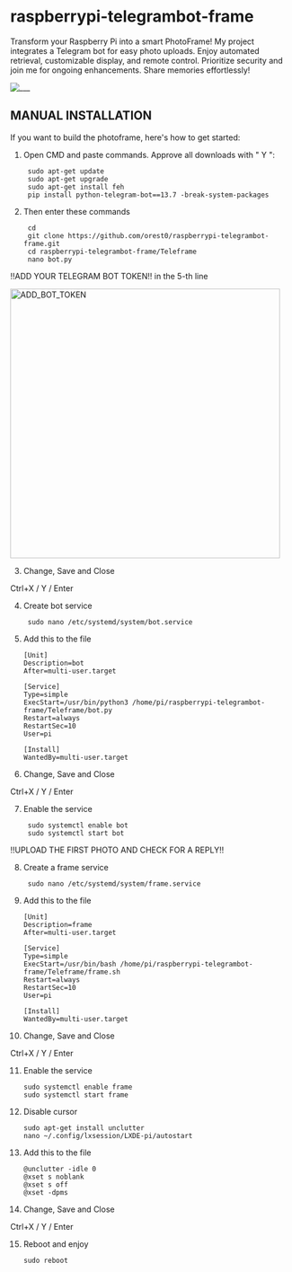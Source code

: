 # raspberrypi-telegrambot-frame

Transform your Raspberry Pi into a smart PhotoFrame! My project integrates a Telegram bot for easy photo uploads. Enjoy automated retrieval, customizable display, and remote control. Prioritize security and join me for ongoing enhancements. Share memories effortlessly!

![___](https://github.com/orest0/raspberrypi-telegrambot-frame/assets/15201969/f5dc8739-d76e-4640-9237-8c4b39702765)

## MANUAL INSTALLATION

If you want to build the photoframe, here's how to get started:

1. Open CMD and paste commands. Approve all downloads with " Y ":

        sudo apt-get update
        sudo apt-get upgrade
        sudo apt-get install feh
        pip install python-telegram-bot==13.7 -break-system-packages

2. Then enter these commands

        cd
        git clone https://github.com/orest0/raspberrypi-telegrambot-frame.git
        cd raspberrypi-telegrambot-frame/Teleframe
        nano bot.py

!!ADD YOUR TELEGRAM BOT TOKEN!! in the 5-th line

<img width="480" alt="ADD_BOT_TOKEN" src="https://github.com/orest0/raspberrypi-telegrambot-frame/assets/15201969/0772ab1c-2931-471b-b400-1dbc9612edeb">

3. Change, Save and Close

Ctrl+X / Y / Enter

4. Create bot service

        sudo nano /etc/systemd/system/bot.service

5. Add this to the file

       [Unit]
       Description=bot
       After=multi-user.target

       [Service]
       Type=simple
       ExecStart=/usr/bin/python3 /home/pi/raspberrypi-telegrambot-frame/Teleframe/bot.py
       Restart=always
       RestartSec=10
       User=pi

       [Install]
       WantedBy=multi-user.target


6. Change, Save and Close

Ctrl+X / Y / Enter

7. Enable the service

        sudo systemctl enable bot
        sudo systemctl start bot

!!UPLOAD THE FIRST PHOTO AND CHECK FOR A REPLY!!

8. Create a frame service

        sudo nano /etc/systemd/system/frame.service

9. Add this to the file

       [Unit]
       Description=frame
       After=multi-user.target

       [Service]
       Type=simple
       ExecStart=/usr/bin/bash /home/pi/raspberrypi-telegrambot-frame/Teleframe/frame.sh
       Restart=always
       RestartSec=10
       User=pi

       [Install]
       WantedBy=multi-user.target

10. Change, Save and Close

Ctrl+X / Y / Enter

11. Enable the service

        sudo systemctl enable frame
        sudo systemctl start frame

12. Disable cursor

        sudo apt-get install unclutter
        nano ~/.config/lxsession/LXDE-pi/autostart

13. Add this to the file

        @unclutter -idle 0
        @xset s noblank
        @xset s off
        @xset -dpms

14. Change, Save and Close

Ctrl+X / Y / Enter

15. Reboot and enjoy

        sudo reboot
